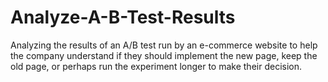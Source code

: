 # Analyze-A-B-Test-Results
Analyzing the results of an A/B test run by an e-commerce website to help the company understand if they should implement the new page, keep the old page, or perhaps run the experiment longer to make their decision.
